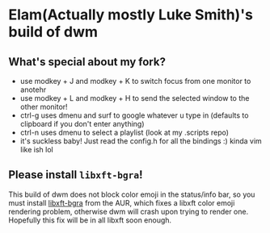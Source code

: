 # Elam(Actually mostly Luke Smith)'s build of dwm

## What's special about my fork?
- use modkey + J and modkey + K to switch focus from one monitor to anotehr
- use modkey + L and modkey + H to send the selected window to the other monitor!
- ctrl-g uses dmenu and surf to google whatever u type in (defaults to clipboard if you don't enter anything)
- ctrl-n uses dmenu to select a playlist (look at my .scripts repo)
- it's suckless baby! Just read the config.h for all the bindings :)
kinda vim like ish lol

## Please install `libxft-bgra`!

This build of dwm does not block color emoji in the status/info bar, so you must install [libxft-bgra](https://aur.archlinux.org/packages/libxft-bgra/) from the AUR, which fixes a libxft color emoji rendering problem, otherwise dwm will crash upon trying to render one. Hopefully this fix will be in all libxft soon enough.

